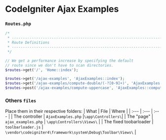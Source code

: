# CodeIgniter Ajax Examples

### `Routes.php`

```php
/*
 * --------------------------------------------------------------------
 * Route Definitions
 * --------------------------------------------------------------------
 */

// We get a performance increase by specifying the default
// route since we don't have to scan directories.
$routes->get('/', 'Home::index');

$routes->get('/ajax-examples', 'AjaxExamples::index');
$routes->get('/ajax-examples/compute-double/(-?[0-9]+)', 'AjaxExamples::computeDouble/$1');
$routes->post('/ajax-examples/compute-uppercase', 'AjaxExamples::computeUppercase');

```

### Others `files`

Place them in their respective folders:
| What | File | Where |
| :--- | :--- |  :--- |
| The controller | `AjaxExamples.php` |`\app\Controllers\`|
| The "page" | `ajax_examples.php` | `\app\Controllers\Views\` |
| The fixed toobarloader | `toolbarloader.js` | `\vendor\codeigniter4\framework\system\Debug\Toolbar\Views\` |


